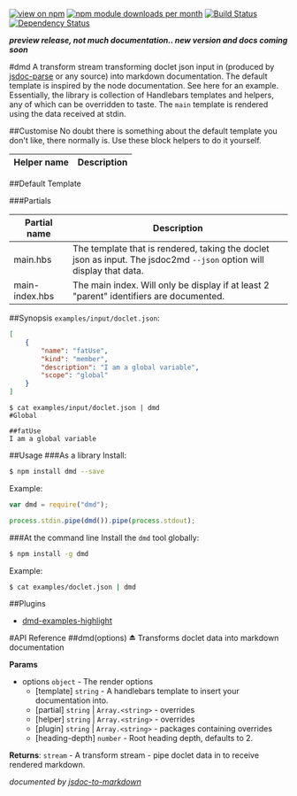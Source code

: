 [![view on npm](http://img.shields.io/npm/v/dmd.svg)](https://www.npmjs.org/package/dmd)
[![npm module downloads per month](http://img.shields.io/npm/dm/dmd.svg)](https://www.npmjs.org/package/dmd)
[![Build Status](https://travis-ci.org/75lb/dmd.svg?branch=master)](https://travis-ci.org/75lb/dmd)
[![Dependency Status](https://david-dm.org/75lb/dmd.svg)](https://david-dm.org/75lb/dmd)

***preview release, not much documentation.. new version and docs coming soon***

#dmd
A transform stream transforming doclet json input in (produced by [jsdoc-parse](https://github.com/75lb/jsdoc-parse) or any source) into markdown documentation. The default template is inspired by the node documentation. See here for an example. Essentially, the library is collection of Handlebars templates and helpers, any of which can be overridden to taste. The `main` template is rendered using the data received at stdin. 

##Customise
No doubt there is something about the default template you don't like, there normally is. Use these block helpers to do it yourself.

| Helper name  | Description |
| ------------ | ----------- |


##Default Template

###Partials

| Partial name  | Description |
| ------------- | ----------- |
| main.hbs | The template that is rendered, taking the doclet json as input. The jsdoc2md `--json` option will display that data. |
| main-index.hbs | The main index. Will only be display if at least 2 "parent" identifiers are documented. |



##Synopsis
`examples/input/doclet.json`:
```json
[
    {
        "name": "fatUse",
        "kind": "member",
        "description": "I am a global variable",
        "scope": "global"
    }
]
```
```
$ cat examples/input/doclet.json | dmd
#Global

##fatUse
I am a global variable
```

##Usage
###As a library
Install:
```sh
$ npm install dmd --save
```
Example:
```js
var dmd = require("dmd");

process.stdin.pipe(dmd()).pipe(process.stdout);
```

###At the command line
Install the `dmd` tool globally: 
```sh
$ npm install -g dmd
```
Example:
```sh
$ cat examples/doclet.json | dmd
```

##Plugins
* [dmd-examples-highlight](https://github.com/75lb/dmd-examples-highlight)
    
#API Reference
<a name="exp_module_dmd"></a>
##dmd(options) ⏏
Transforms doclet data into markdown documentation

**Params**

- options `object` - The render options  
  - \[template\] `string` - A handlebars template to insert your documentation into.  
  - \[partial\] `string` | `Array.<string>` - overrides  
  - \[helper\] `string` | `Array.<string>` - overrides  
  - \[plugin\] `string` | `Array.<string>` - packages containing overrides  
  - \[heading-depth\] `number` - Root heading depth, defaults to 2.  

**Returns**: `stream` - A transform stream - pipe doclet data in to receive rendered markdown.  


*documented by [jsdoc-to-markdown](https://github.com/75lb/jsdoc-to-markdown)*
